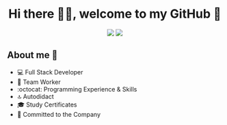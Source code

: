 <div align="center">
  <h1>Hi there 🙋‍♂️, welcome to my GitHub 🚀</h1>
  <img src="https://i.imgur.com/9vxIFNj.png">
  <img src="https://img.shields.io/badge/LinkedIn-0077B5?style=for-the-badge&logo=linkedin&logoColor=white">
</div>


## About me 📔

- 💻 Full Stack Developer
- 💚 Team Worker
- :octocat: Programming Experience & Skills
- 🔝 Autodidact
- 🎓 Study Certificates
- 🛅 Committed to the Company
  
